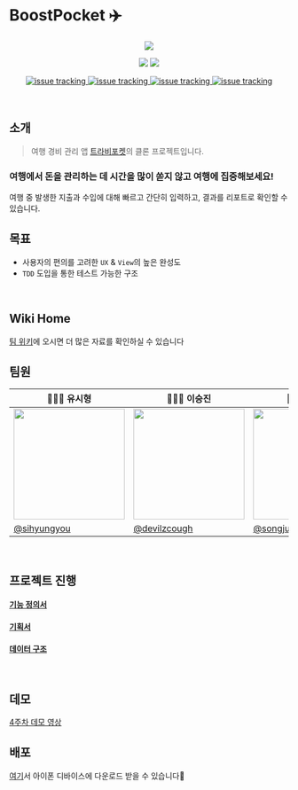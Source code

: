 # BoostPocket ✈️


<p align="middle">
  <a>
    <img src="https://user-images.githubusercontent.com/65107199/99750469-cdb56900-2b23-11eb-8e9e-b34742c87cb4.png" />
  </a>
</p>


<p align="middle">
  <a>
    <img src="https://img.shields.io/badge/swift-v5.1-red?logo=swift" />
  </a>
    <a>
    <img src="https://img.shields.io/badge/xcode-v12.1-blue?logo=xcode" />
  </a>
</p>

<p align="middle">
  <a href="https://github.com/boostcamp-2020/Project18-A-BoostPocket/issues">
    <img alt="issue tracking" src="https://img.shields.io/github/issues-raw/boostcamp-2020/Project18-A-BoostPocket?color=green"/>
  </a>
  <a href="https://github.com/boostcamp-2020/Project18-A-BoostPocket/issues">
    <img alt="issue tracking" src="https://img.shields.io/github/issues-closed-raw/boostcamp-2020/Project18-A-BoostPocket?color=red"/>
  </a>
    <a href="https://github.com/boostcamp-2020/Project18-A-BoostPocket/issues">
    <img alt="issue tracking" src="https://img.shields.io/github/issues-pr-raw/boostcamp-2020/Project18-A-BoostPocket?color=green"/>
  </a>
    <a href="https://github.com/boostcamp-2020/Project18-A-BoostPocket/issues">
    <img alt="issue tracking" src="https://img.shields.io/github/issues-pr-closed-raw/boostcamp-2020/Project18-A-BoostPocket?color=red"/>
  </a>
</p>

<br>

## 소개
> 여행 경비 관리 앱 [트라비포켓](https://apps.apple.com/kr/app/%ED%8A%B8%EB%9D%BC%EB%B9%84%ED%8F%AC%EC%BC%93-%EC%97%AC%ED%96%89%EA%B0%80%EA%B3%84%EB%B6%80-%EC%97%AC%ED%96%89-%EA%B2%BD%EB%B9%84-%EA%B4%80%EB%A6%AC/id673659438)의 클론 프로젝트입니다.
### 여행에서 돈을 관리하는 데 시간을 많이 쏟지 않고 여행에 집중해보세요!
여행 중 발생한 지출과 수입에 대해 빠르고 간단히 입력하고, 결과를 리포트로 확인할 수 있습니다.

## 목표
- 사용자의 편의를 고려한 `UX` & `View`의 높은 완성도
- `TDD` 도입을 통한 테스트 가능한 구조

<br>

## Wiki Home  
[팀 위키](https://github.com/boostcamp-2020/Project18-A-BoostPocket/wiki)에 오시면 더 많은 자료를 확인하실 수 있습니다

## 팀원
|🧑🏻‍💻 유시형|👩🏻‍💻 이승진|👩🏻‍💻 조송주|
|-|-|-|
|<img src="https://user-images.githubusercontent.com/65107199/99751943-a44a0c80-2b26-11eb-9d62-ffd30f1978b9.jpg" width="200px;">|<img src="https://user-images.githubusercontent.com/65107199/99751947-a57b3980-2b26-11eb-97d2-d68ccbb20f69.jpg" width="200px;">|<img src="https://user-images.githubusercontent.com/65107199/99751950-a6ac6680-2b26-11eb-95e5-dc209529d64d.jpg" width="200px;">|
|[@sihyungyou](https://github.com/sihyungyou)|[@devilzcough](https://github.com/devilzcough)|[@songjucho](https://github.com/songjucho)|

<br>

## 프로젝트 진행
#### [기능 정의서](https://docs.google.com/spreadsheets/d/19Urencx8R7EFYPD1Mnh1Hqx5l-yV6KTE54ZrKQ7p0JY/edit?usp=sharing)
#### [기획서](https://github.com/boostcamp-2020/Project18-A-BoostPocket/wiki/%ED%94%84%EB%A1%9C%EC%A0%9D%ED%8A%B8-%EA%B8%B0%ED%9A%8D%EC%84%9C)
#### [데이터 구조](https://github.com/boostcamp-2020/Project18-A-BoostPocket/wiki/ERD)

<br>

## 데모  
[4주차 데모 영상](https://youtu.be/gzoJWoKQhDs)  

## 배포  
[여기](https://kr.object.ncloudstorage.com/boostpocket/Download.html)서 아이폰 디바이스에 다운로드 받을 수 있습니다👏  
